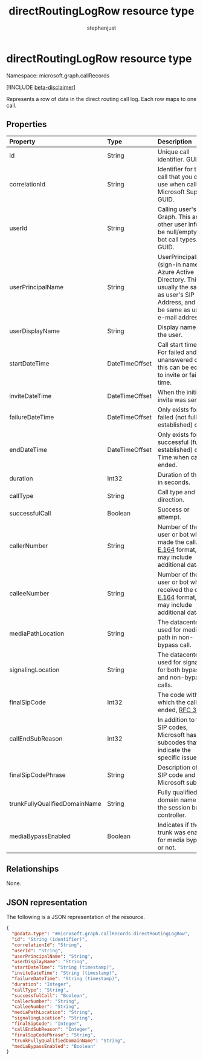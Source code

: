﻿---
title: "directRoutingLogRow resource type"
description: "Represents a row of data in the direct routing call log."
author: "stephenjust"
localization_priority: Normal
ms.prod: "cloud-communications"
doc_type: "resourcePageType"
---

# directRoutingLogRow resource type

Namespace: microsoft.graph.callRecords

[!INCLUDE [beta-disclaimer](../../includes/beta-disclaimer.md)]

Represents a row of data in the direct routing call log. Each row maps to one call.

## Properties

| Property                      | Type           | Description                                                                                                                                           |
| :---------------------------- | :------------- | :---------------------------------------------------------------------------------------------------------------------------------------------------- |
| id                            | String         | Unique call identifier. GUID.                                                                                                                         |
| correlationId                 | String         | Identifier for the call that you can use when calling Microsoft Support. GUID.                                                                        |
| userId                        | String         | Calling user's ID in Graph. This and other user info will be null/empty for bot call types. GUID.                                                     |
| userPrincipalName             | String         | UserPrincipalName (sign-in name) in Azure Active Directory. This is usually the same as user's SIP Address, and can be same as user's e-mail address. |
| userDisplayName               | String         | Display name of the user.                                                                                                                             |
| startDateTime                 | DateTimeOffset | Call start time.<br/>For failed and unanswered calls, this can be equal to invite or failure time.                                                    |
| inviteDateTime                | DateTimeOffset | When the initial invite was sent.                                                                                                                     |
| failureDateTime               | DateTimeOffset | Only exists for failed (not fully established) calls.                                                                                                 |
| endDateTime                   | DateTimeOffset | Only exists for successful (fully established) calls. Time when call ended.                                                                           |
| duration                      | Int32          | Duration of the call in seconds.                                                                                                                      |
| callType                      | String         | Call type and direction.                                                                                                                              |
| successfulCall                | Boolean        | Success or attempt.                                                                                                                                   |
| callerNumber                  | String         | Number of the user or bot who made the call. [E.164](https://en.wikipedia.org/wiki/E.164) format, but may include additional data.                    |
| calleeNumber                  | String         | Number of the user or bot who received the call. [E.164](https://en.wikipedia.org/wiki/E.164) format, but may include additional data.                |
| mediaPathLocation             | String         | The datacenter used for media path in non-bypass call.                                                                                                |
| signalingLocation             | String         | The datacenter used for signaling for both bypass and non-bypass calls.                                                                               |
| finalSipCode                  | Int32          | The code with which the call ended, [RFC 3261](https://tools.ietf.org/html/rfc3261).                                                                  |
| callEndSubReason              | Int32          | In addition to the SIP codes, Microsoft has own subcodes that indicate the specific issue.                                                            |
| finalSipCodePhrase            | String         | Description of the SIP code and Microsoft subcode.                                                                                                    |
| trunkFullyQualifiedDomainName | String         | Fully qualified domain name of the session border controller.                                                                                         |
| mediaBypassEnabled            | Boolean        | Indicates if the trunk was enabled for media bypass or not.                                                                                           |

## Relationships

None.

## JSON representation

The following is a JSON representation of the resource.

<!-- {
  "blockType": "ignored",
  "@odata.type": "microsoft.graph.callRecords.directRoutingLogRow",
  "baseType": "",
  "keyProperty": "id"
}
-->

```json
{
  "@odata.type": "#microsoft.graph.callRecords.directRoutingLogRow",
  "id": "String (identifier)",
  "correlationId": "String",
  "userId": "String",
  "userPrincipalName": "String",
  "userDisplayName": "String",
  "startDateTime": "String (timestamp)",
  "inviteDateTime": "String (timestamp)",
  "failureDateTime": "String (timestamp)",
  "duration": "Integer",
  "callType": "String",
  "successfulCall": "Boolean",
  "callerNumber": "String",
  "calleeNumber": "String",
  "mediaPathLocation": "String",
  "signalingLocation": "String",
  "finalSipCode": "Integer",
  "callEndSubReason": "Integer",
  "finalSipCodePhrase": "String",
  "trunkFullyQualifiedDomainName": "String",
  "mediaBypassEnabled": "Boolean"
}
```
